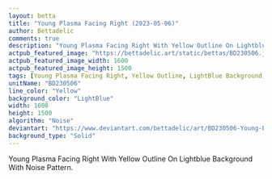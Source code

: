 ```yaml
---
layout: betta
title: "Young Plasma Facing Right (2023-05-06)"
author: Bettadelic
comments: true
description: "Young Plasma Facing Right With Yellow Outline On Lightblue Background With Noise Pattern."
actpub_featured_image: "https://bettadelic.art/static/bettas/BD230506.jpg"
actpub_featured_image_width: 1600
actpub_featured_image_height: 1500
tags: [Young Plasma Facing Right, Yellow Outline, LightBlue Background, Noise Pattern, May 2023, Solid Background Pattern]
unitName: "BD230506"
line_color: "Yellow"
background_color: "LightBlue"
width: 1600
height: 1500
algorithm: "Noise"
deviantart: "https://www.deviantart.com/bettadelic/art/BD230506-Young-Plasma-Facing-Right-2023-05-06-961341456"
background_type: "Solid"
---
```


Young Plasma Facing Right With Yellow Outline On Lightblue Background With Noise Pattern.
